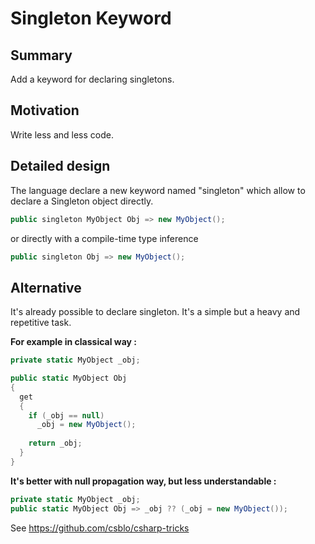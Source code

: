# Singleton Keyword

## Summary

Add a keyword for declaring singletons.

## Motivation

Write less and less code.

## Detailed design

The language declare a new keyword named "singleton" which allow to declare a Singleton object directly.

```C#
public singleton MyObject Obj => new MyObject();
```

or directly with a compile-time type inference

```C#
public singleton Obj => new MyObject();
```


## Alternative

It's already possible to declare singleton. It's a simple but a heavy and repetitive task. 

**For example in classical way :**

```C#
private static MyObject _obj;

public static MyObject Obj
{
  get 
  {
    if (_obj == null)
      _obj = new MyObject();
    
    return _obj;
  }
}
```

**It's better with null propagation way, but less understandable :**

```C#
private static MyObject _obj;
public static MyObject Obj => _obj ?? (_obj = new MyObject());
```

See https://github.com/csblo/csharp-tricks
